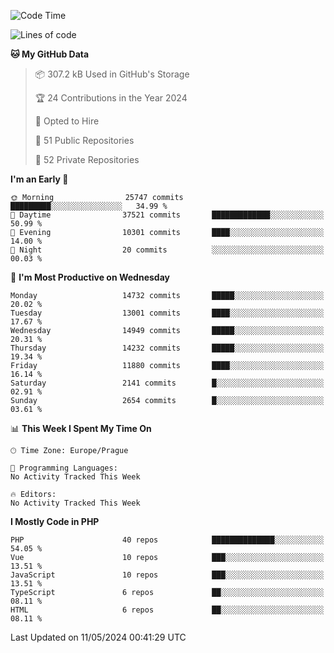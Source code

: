<!--START_SECTION:waka-->
![Code Time](http://img.shields.io/badge/Code%20Time-1%2C583%20hrs%2058%20mins-blue)

![Lines of code](https://img.shields.io/badge/From%20Hello%20World%20I%27ve%20Written-23.3%20million%20lines%20of%20code-blue)

**🐱 My GitHub Data** 

> 📦 307.2 kB Used in GitHub's Storage 
 > 
> 🏆 24 Contributions in the Year 2024
 > 
> 💼 Opted to Hire
 > 
> 📜 51 Public Repositories 
 > 
> 🔑 52 Private Repositories 
 > 
**I'm an Early 🐤** 

```text
🌞 Morning                25747 commits       █████████░░░░░░░░░░░░░░░░   34.99 % 
🌆 Daytime                37521 commits       █████████████░░░░░░░░░░░░   50.99 % 
🌃 Evening                10301 commits       ████░░░░░░░░░░░░░░░░░░░░░   14.00 % 
🌙 Night                  20 commits          ░░░░░░░░░░░░░░░░░░░░░░░░░   00.03 % 
```
📅 **I'm Most Productive on Wednesday** 

```text
Monday                   14732 commits       █████░░░░░░░░░░░░░░░░░░░░   20.02 % 
Tuesday                  13001 commits       ████░░░░░░░░░░░░░░░░░░░░░   17.67 % 
Wednesday                14949 commits       █████░░░░░░░░░░░░░░░░░░░░   20.31 % 
Thursday                 14232 commits       █████░░░░░░░░░░░░░░░░░░░░   19.34 % 
Friday                   11880 commits       ████░░░░░░░░░░░░░░░░░░░░░   16.14 % 
Saturday                 2141 commits        █░░░░░░░░░░░░░░░░░░░░░░░░   02.91 % 
Sunday                   2654 commits        █░░░░░░░░░░░░░░░░░░░░░░░░   03.61 % 
```


📊 **This Week I Spent My Time On** 

```text
🕑︎ Time Zone: Europe/Prague

💬 Programming Languages: 
No Activity Tracked This Week

🔥 Editors: 
No Activity Tracked This Week
```

**I Mostly Code in PHP** 

```text
PHP                      40 repos            ██████████████░░░░░░░░░░░   54.05 % 
Vue                      10 repos            ███░░░░░░░░░░░░░░░░░░░░░░   13.51 % 
JavaScript               10 repos            ███░░░░░░░░░░░░░░░░░░░░░░   13.51 % 
TypeScript               6 repos             ██░░░░░░░░░░░░░░░░░░░░░░░   08.11 % 
HTML                     6 repos             ██░░░░░░░░░░░░░░░░░░░░░░░   08.11 % 
```




 Last Updated on 11/05/2024 00:41:29 UTC
<!--END_SECTION:waka-->
<!--
**AlexKratky/AlexKratky** is a ✨ _special_ ✨ repository because its `README.md` (this file) appears on your GitHub profile.

Here are some ideas to get you started:

- 🔭 I’m currently working on ...
- 🌱 I’m currently learning ...
- 👯 I’m looking to collaborate on ...
- 🤔 I’m looking for help with ...
- 💬 Ask me about ...
- 📫 How to reach me: ...
- 😄 Pronouns: ...
- ⚡ Fun fact: ...
-->
